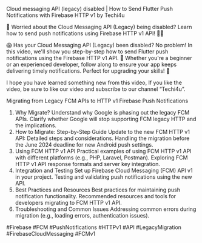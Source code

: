 Cloud messaging API (legacy) disabled | How to Send Flutter Push Notifications with Firebase HTTP v1 by Techi4u

🚫 Worried about the Cloud Messaging API (Legacy) being disabled? Learn how to send push notifications using Firebase HTTP v1 API! 📲🔥

😱 Has your Cloud Messaging API (Legacy) been disabled? No problem! In this video, we'll show you step-by-step how to send Flutter push notifications using the Firebase HTTP v1 API. 🚀 Whether you're a beginner or an experienced developer, follow along to ensure your app keeps delivering timely notifications. Perfect for upgrading your skills! 🎯

I hope you have learned something new from this video, If you like the video, be sure to like our video and subscribe to our channel “Techi4u”.

Migrating from Legacy FCM APIs to HTTP v1 Firebase Push Notifications
1. Why Migrate?
Understand why Google is phasing out the legacy FCM APIs.
Clarify whether Google will stop supporting FCM legacy HTTP and the implications.
2. How to Migrate: Step-by-Step Guide
Update to the new FCM HTTP v1 API: Detailed steps and considerations.
Handling the migration before the June 2024 deadline for new Android push settings.
3. Using FCM HTTP v1 API
Practical examples of using FCM HTTP v1 API with different platforms (e.g., PHP, Laravel, Postman).
Exploring FCM HTTP v1 API response formats and server key integration.
4. Integration and Testing
Set up Firebase Cloud Messaging (FCM) API v1 in your project.
Testing and validating push notifications using the new API.
5. Best Practices and Resources
Best practices for maintaining push notification functionality.
Recommended resources and tools for developers migrating to FCM HTTP v1 API.
6. Troubleshooting and Common Issues
Addressing common errors during migration (e.g., loading errors, authentication issues).

#Firebase #FCM #PushNotifications #HTTPv1 #API #LegacyMigration #FirebaseCloudMessaging #FCMv1

